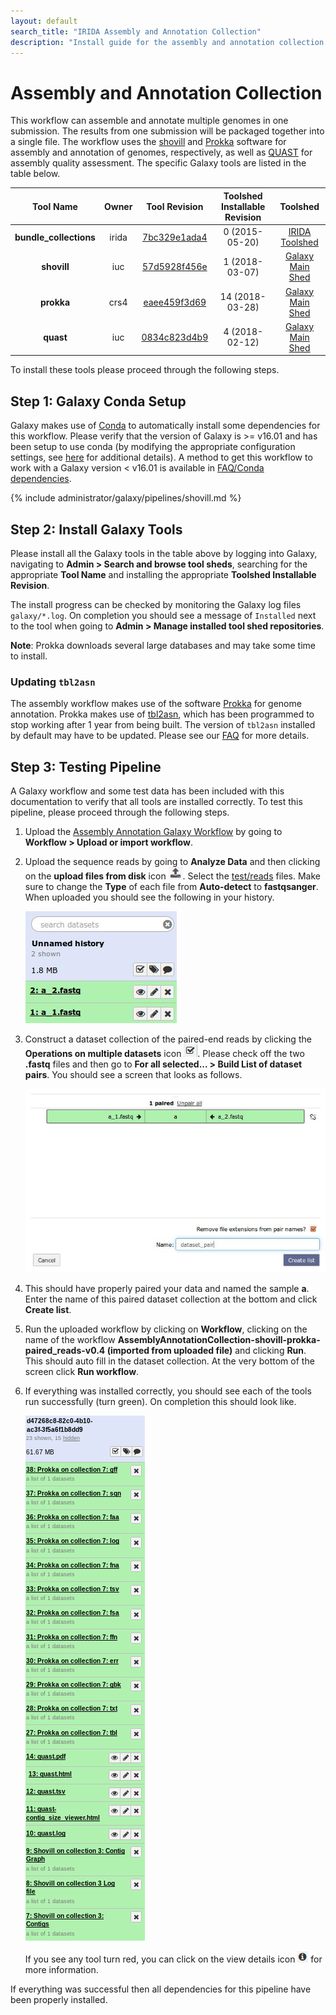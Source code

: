 ```yaml
---
layout: default
search_title: "IRIDA Assembly and Annotation Collection"
description: "Install guide for the assembly and annotation collection pipeline."
---
```


Assembly and Annotation Collection
==================================

This workflow can assemble and annotate multiple genomes in one submission.  The results from one submission will be packaged together into a single file.  The workflow uses the [shovill] and [Prokka][] software for assembly and annotation of genomes, respectively, as well as [QUAST] for assembly quality assessment.  The specific Galaxy tools are listed in the table below.

| Tool Name                  | Owner    | Tool Revision  | Toolshed Installable Revision | Toolshed             |
|:--------------------------:|:--------:|:--------------:|:-----------------------------:|:--------------------:|
| **bundle_collections**     | irida    | [7bc329e1ada4] | 0 (2015-05-20)                | [IRIDA Toolshed][]   |
| **shovill**                | iuc      | [57d5928f456e] | 1 (2018-03-07)                | [Galaxy Main Shed][] |
| **prokka**                 | crs4     | [eaee459f3d69] | 14 (2018-03-28)               | [Galaxy Main Shed][] |
| **quast**                  | iuc      | [0834c823d4b9] | 4 (2018-02-12)                | [Galaxy Main Shed][] |


To install these tools please proceed through the following steps.

## Step 1: Galaxy Conda Setup

Galaxy makes use of [Conda][conda] to automatically install some dependencies for this workflow.  Please verify that the version of Galaxy is >= v16.01 and has been setup to use conda (by modifying the appropriate configuration settings, see [here][galaxy-config] for additional details).  A method to get this workflow to work with a Galaxy version < v16.01 is available in [FAQ/Conda dependencies][].

{% include administrator/galaxy/pipelines/shovill.md %}

## Step 2: Install Galaxy Tools

Please install all the Galaxy tools in the table above by logging into Galaxy, navigating to **Admin > Search and browse tool sheds**, searching for the appropriate **Tool Name** and installing the appropriate **Toolshed Installable Revision**.

The install progress can be checked by monitoring the Galaxy log files `galaxy/*.log`.  On completion you should see a message of `Installed` next to the tool when going to **Admin > Manage installed tool shed repositories**.

**Note**: Prokka downloads several large databases and may take some time to install.

### Updating `tbl2asn`

The assembly workflow makes use of the software [Prokka][] for genome annotation.  Prokka makes use of [tbl2asn][], which has been programmed to stop working after 1 year from being built. The version of `tbl2asn` installed by default may have to be updated. Please see our [FAQ][] for more details. 

## Step 3: Testing Pipeline

A Galaxy workflow and some test data has been included with this documentation to verify that all tools are installed correctly.  To test this pipeline, please proceed through the following steps.

1. Upload the [Assembly Annotation Galaxy Workflow][] by going to **Workflow > Upload or import workflow**.
2. Upload the sequence reads by going to **Analyze Data** and then clicking on the **upload files from disk** icon ![upload-icon][].  Select the [test/reads][] files.  Make sure to change the **Type** of each file from **Auto-detect** to **fastqsanger**.  When uploaded you should see the following in your history.

    ![upload-history][]

3. Construct a dataset collection of the paired-end reads by clicking the **Operations on multiple datasets** icon ![datasets-icon][].  Please check off the two **.fastq** files and then go to **For all selected... > Build List of dataset pairs**.  You should see a screen that looks as follows.

    ![dataset-pair-screen][]

4. This should have properly paired your data and named the sample **a**.  Enter the name of this paired dataset collection at the bottom and click **Create list**.
5. Run the uploaded workflow by clicking on **Workflow**, clicking on the name of the workflow **AssemblyAnnotationCollection-shovill-prokka-paired_reads-v0.4 (imported from uploaded file)** and clicking **Run**.  This should auto fill in the dataset collection.  At the very bottom of the screen click **Run workflow**.
6. If everything was installed correctly, you should see each of the tools run successfully (turn green).  On completion this should look like.

    ![workflow-success][]

    If you see any tool turn red, you can click on the view details icon ![view-details-icon][] for more information.

If everything was successful then all dependencies for this pipeline have been properly installed.

[7bc329e1ada4]: http://irida.corefacility.ca/galaxy-shed/view/irida/bundle_collections/7bc329e1ada4
[57d5928f456e]: https://toolshed.g2.bx.psu.edu/repos/iuc/shovill/rev/57d5928f456e
[eaee459f3d69]: https://toolshed.g2.bx.psu.edu/view/crs4/prokka/eaee459f3d69
[0834c823d4b9]: https://toolshed.g2.bx.psu.edu/view/iuc/quast/0834c823d4b9
[galaxy-config]: ../../setup#step-4-modify-configuration-file
[SLURM]: https://slurm.schedmd.com
[PILON]: https://www.ncbi.nlm.nih.gov/pmc/articles/PMC4237348/
[SPAdes]: http://bioinf.spbau.ru/spades
[shovill]: https://github.com/tseemann/shovill/
[Prokka]: http://www.vicbioinformatics.com/software.prokka.shtml
[QUAST]: http://quast.sourceforge.net/quast.html
[tbl2asn]: http://www.ncbi.nlm.nih.gov/genbank/tbl2asn2/
[Galaxy Main Shed]: http://toolshed.g2.bx.psu.edu/
[IRIDA Toolshed]: https://irida.corefacility.ca/galaxy-shed
[Assembly Annotation Galaxy Workflow]: ../test/assembly-annotation-collection/assembly-annotation-collection.ga
[upload-icon]: ../test/snvphyl/images/upload-icon.jpg
[test/reads]: ../test/assembly-annotation/reads
[upload-history]: ../test/assembly-annotation/images/upload-history.jpg
[datasets-icon]: ../test/snvphyl/images/datasets-icon.jpg
[dataset-pair-screen]: ../test/assembly-annotation/images/dataset-pair-screen.jpg
[workflow-success]: ../test/assembly-annotation/images/workflow-success.png
[view-details-icon]: ../test/snvphyl/images/view-details-icon.jpg
[FAQ]: ../../../faq/#tbl2asn-out-of-date
[conda]: https://conda.io/docs/intro.html
[bioconda]: https://bioconda.github.io/
[FAQ/Conda dependencies]: ../../../faq#installing-conda-dependencies-in-galaxy-versions--v1601
[conda environment]: https://conda.io/docs/user-guide/tasks/manage-environments.html#saving-environment-variables
[GALAXY_MEMORY_MB]: https://planemo.readthedocs.io/en/latest/writing_advanced.html#developing-for-clusters-galaxy-slots-galaxy-memory-mb-and-galaxy-memory-mb-per-slot